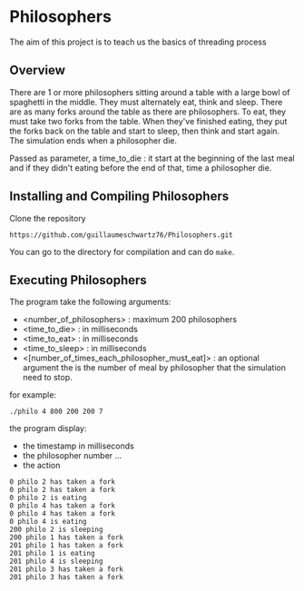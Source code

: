 # Philosophers

The aim of this project is to teach us the basics of threading process

## Overview

There are 1 or more philosophers sitting around a table with a large bowl of spaghetti in the middle.
They must alternately eat, think and sleep.
There are as many forks around the table as there are philosophers.
To eat, they must take two forks from the table.
When they've finished eating, they put the forks back on the table and start to sleep, then think and start again.
The simulation ends when a philosopher die.

Passed as parameter, a time_to_die : it start at the beginning of the last meal and if they didn't eating before the end
of that, time a philosopher die.

## Installing and Compiling Philosophers

Clone the repository

```shell
https://github.com/guillaumeschwartz76/Philosophers.git
```

You can go to the directory for compilation and can do ```make```.

## Executing Philosophers

The program take the following arguments:

* <number_of_philosophers> : maximum 200 philosophers
* <time_to_die> : in milliseconds
* <time_to_eat> : in milliseconds
* <time_to_sleep> : in milliseconds
* <[number_of_times_each_philosopher_must_eat]> : an optional argument
  the is the number of meal by philosopher that the simulation need to stop.

for example:
```shell
./philo 4 800 200 200 7
```

the program display:

* the timestamp in milliseconds
* the philosopher number ...
* the action

```shell
0 philo 2 has taken a fork
0 philo 2 has taken a fork
0 philo 2 is eating
0 philo 4 has taken a fork
0 philo 4 has taken a fork
0 philo 4 is eating
200 philo 2 is sleeping
200 philo 1 has taken a fork
201 philo 1 has taken a fork
201 philo 1 is eating
201 philo 4 is sleeping
201 philo 3 has taken a fork
201 philo 3 has taken a fork
```

